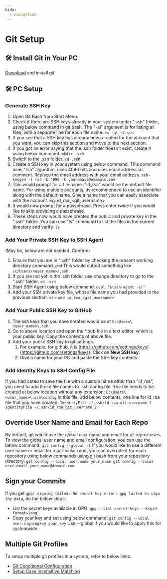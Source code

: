 ```yaml
---
hide:
  - navigation
---
```


# Git Setup

## 🛠️ Install Git in Your PC
[Download](https://git-scm.com/downloads) and install git

## 🛠️ PC Setup

### Generate SSH Key

 1. Open Git Bash from Start Menu.
 2. Check if there are SSH keys already in your system under ".ssh" folder, using below command in git bash. The "-al" argument is for listing all files, with a separate line for each file name.
  `ls -al ~/.ssh`
 3. If you see that a SSH key has already been created for the account that you want, you can skip this section and move to the next section.
 4. If you got an error saying that the .ssh folder doesn't exist, create it using below command.
`mkdir .ssh`
 3. Switch to the .ssh folder.
`cd .ssh`
 4. Create a SSH key in your system using below command. This command uses "rsa" algorithm, uses 4096 bits and uses email address as comment. Replace the email address with your email address.
`ssh-keygen -t rsa -b 4096 -C youremail@example.com`
5. This would prompt for a file name. "id_rsa" would be the default file name. For using multiple accounts, its recommended to use an identifier along with the default name. Give a name that you can easily associate with the account. Eg: id_rsa_<git_username>
6. It would now prompt for a passphrase. Press enter twice if you would like to skip providing a passphrase.
7. These steps now would have created the public and private key in the ".ssh" folder. You can use "ls" command to list the files in the current directory and verify.
`ls`

### Add Your Private SSH Key to SSH Agent

(May be, below are not needed. Confirm)
1. Ensure that you are in ".ssh" folder by checking the present working directory command.
`pwd`
This would output something like
`/c/Users/<user_name>/.ssh`
2. If you are not yet in the .ssh folder, use change directory to go to the ".ssh" folder.
`cd .ssh`
3. Start SSH Agent using below command.
`eval "$(ssh-agent -s)"`
4. Add your SSH private key file, whose file name you had provided in the previous section. 
`ssh-add id_rsa_<git_username>`

### Add Your Public SSH Key to GitHub

 1. The ssh keys that you have created would be at `C:\Users\<user_name>\.ssh`
 2. Go to above location and open the *.pub file in a text editor, which is your public key. Copy the contents of above file. 
 3. Add your public SSH key to git settings. 
    1. For example, for github, it is [https://github.com/settings/keys](https://github.com/settings/keys). Click on **New SSH key**. 
    2. Give a name for your PC and paste the SSH key contents.

### Add Identity Keys to SSH Config File

If you had opted to save the file with a custom name other than "id_rsa", you need to add those file names to .ssh config file. The file needs to be created at below location without any extension:
`C:\Users\<user_name>\.ssh\config`
In this file, add below contents, one line for id_rsa file that you have created:
`IdentityFile ~/.ssh/id_rsa_git_username_1
IdentityFile ~/.ssh/id_rsa_git_username_2`

## Override User Name and Email for Each Repo

By default, git would use the global user name and email for all repositories. To view the global user name and email configuration, you can use the below command:
`git config --global -l`
If you would like to use a different user name or email for a particular repo, you can override it for each repository using below commands using git bash from your repository directory:
`git config --local user.name your_name
git config --local user.email your_name@domain.com`

## Sign your Commits

If you get `gpg: signing failed: No secret key
error: gpg failed to sign the data`, do the below steps:
-   List the secret keys available in GPG.
`gpg --list-secret-keys --keyid-format=long`
-   Copy your key and set using below command:
`git config --local user.signingkey your_key`
Use --global if you would like to apply this for systemwide.

## Multiple Git Profiles
To setup multiple git profiles in a system, refer to below links.
- [Git Conditional Configuration](https://stackoverflow.com/a/43884702)
- [Setup Case Insensitive Matching](https://stackoverflow.com/a/55107009)
